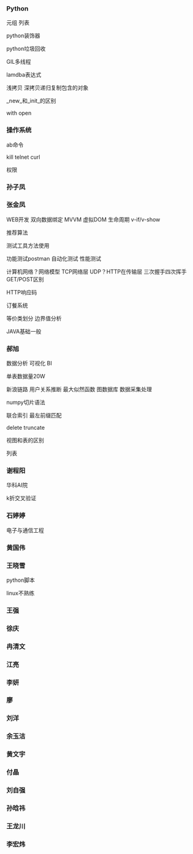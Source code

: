 ### Python

元组 列表

python装饰器

python垃圾回收

GIL多线程

lamdba表达式

浅拷贝 深拷贝递归复制包含的对象

_new_和_init_的区别

with open

### 操作系统

ab命令

kill telnet curl

权限

### 孙子凤

### 张金凤

WEB开发 双向数据绑定 MVVM 虚拟DOM 生命周期 v-if/v-show

推荐算法

测试工具方法使用

功能测试postman 自动化测试 性能测试

计算机网络？网络模型 TCP网络层 UDP？HTTP在传输层 三次握手四次挥手 GET/POST区别

HTTP响应码

订餐系统

等价类划分 边界值分析

JAVA基础一般

### 郝旭

数据分析 可视化 BI

单表数据量20W

新浪链路 用户关系推断 最大似然函数 图数据库 数据采集处理

numpy切片语法

联合索引 最左前缀匹配

delete truncate

视图和表的区别 

列表

### 谢程阳

华科AI院

k折交叉验证

### 石婷婷

电子与通信工程

### 黄国伟

### 王晓雪

python脚本

linux不熟练

### 王强

### 徐庆 

### 冉清文

### 江亮 

### 李妍

### 廖

### 刘洋

### 余玉洁

### 黄文宇

### 付晶

### 刘自强

### 孙晗祎

### 王龙川

### 李宏炜